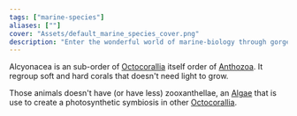 ```yaml
---
tags: ["marine-species"]
aliases: [""]
cover: "Assets/default_marine_species_cover.png"
description: "Enter the wonderful world of marine-biology through gorgeous underwater pictures of marine animals."
---
```

Alcyonacea is an sub-order of [Octocorallia](Octocorallia.md) itself order of [Anthozoa](Anthozoa.md). It regroup soft and hard corals that doesn't need light to grow. 

Those animals doesn't have (or have less) zooxanthellae, an [Algae](Algae.md) that is use to create a photosynthetic symbiosis in other [Octocorallia](Octocorallia.md). 

